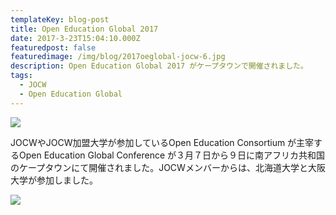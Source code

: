 ```yaml
---
templateKey: blog-post
title: Open Education Global 2017
date: 2017-3-23T15:04:10.000Z
featuredpost: false
featuredimage: /img/blog/2017oeglobal-jocw-6.jpg
description: Open Education Global 2017 がケープタウンで開催されました。
tags:
  - JOCW
  - Open Education Global
---
```

![](/img/blog/2017oeglobal-jocw-6.jpg)

JOCWやJOCW加盟大学が参加しているOpen Education Consortium が主宰するOpen Education Global Conference が３月７日から９日に南アフリカ共和国のケープタウンにて開催されました。JOCWメンバーからは、北海道大学と大阪大学が参加しました。

![](/img/blog/2017oeglobal-jocw-1.jpg)

